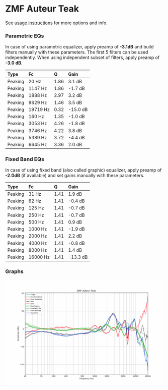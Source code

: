 # ZMF Auteur Teak
See [usage instructions](https://github.com/jaakkopasanen/AutoEq#usage) for more options and info.

### Parametric EQs
In case of using parametric equalizer, apply preamp of **-3.1dB** and build filters manually
with these parameters. The first 5 filters can be used independently.
When using independent subset of filters, apply preamp of **-3.0 dB**.

| Type    | Fc       |    Q | Gain     |
|:--------|:---------|:-----|:---------|
| Peaking | 20 Hz    | 1.86 | 3.1 dB   |
| Peaking | 1147 Hz  | 1.86 | -1.7 dB  |
| Peaking | 1888 Hz  | 2.97 | 3.2 dB   |
| Peaking | 9629 Hz  | 1.46 | 3.5 dB   |
| Peaking | 19719 Hz | 0.32 | -15.0 dB |
| Peaking | 160 Hz   | 1.35 | -1.0 dB  |
| Peaking | 3053 Hz  | 4.26 | -1.8 dB  |
| Peaking | 3746 Hz  | 4.22 | 3.8 dB   |
| Peaking | 5389 Hz  | 3.72 | -4.4 dB  |
| Peaking | 6645 Hz  | 3.36 | 2.0 dB   |

### Fixed Band EQs
In case of using fixed band (also called graphic) equalizer, apply preamp of **-2.0dB**
(if available) and set gains manually with these parameters.

| Type    | Fc       |    Q | Gain     |
|:--------|:---------|:-----|:---------|
| Peaking | 31 Hz    | 1.41 | 1.9 dB   |
| Peaking | 62 Hz    | 1.41 | -0.4 dB  |
| Peaking | 125 Hz   | 1.41 | -0.7 dB  |
| Peaking | 250 Hz   | 1.41 | -0.7 dB  |
| Peaking | 500 Hz   | 1.41 | 0.9 dB   |
| Peaking | 1000 Hz  | 1.41 | -1.9 dB  |
| Peaking | 2000 Hz  | 1.41 | 2.2 dB   |
| Peaking | 4000 Hz  | 1.41 | -0.8 dB  |
| Peaking | 8000 Hz  | 1.41 | 1.4 dB   |
| Peaking | 16000 Hz | 1.41 | -13.3 dB |

### Graphs
![](./ZMF%20Auteur%20Teak.png)